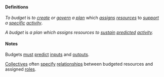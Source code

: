 #### Definitions

*To budget* is *to [create](https://github.com/gcassel/Modular-Organization-Terminology/blob/master/terms/create.md) or [govern](https://github.com/gcassel/Modular-Organization-Terminology/blob/master/terms/govern.md) a [plan](https://github.com/gcassel/Modular-Organization-Terminology/blob/master/terms/plan.md)* which *[assigns](https://github.com/gcassel/Modular-Organization-Terminology/blob/master/terms/assign.md) [resources](https://github.com/gcassel/Modular-Organization-Terminology/blob/master/terms/resource.md)* to *[support](https://github.com/gcassel/Modular-Organization-Terminology/blob/master/terms/support.md) a [specific](https://github.com/gcassel/Modular-Organization-Terminology/blob/master/terms/specific.md) [activity](https://github.com/gcassel/Modular-Organization-Terminology/blob/master/terms/activity.md)*.

*A budget* is *a plan which assigns resources to [sustain](https://github.com/gcassel/Modular-Organizing-Terminology/blob/master/terms/sustain.md) [predicted](https://github.com/gcassel/Modular-Organizing-Terminology/blob/master/terms/predict.md) [activity](https://github.com/gcassel/Modular-Organizing-Terminology/blob/master/terms/activity.md).*

#### Notes

Budgets [must](https://github.com/gcassel/Modular-Organizing-Terminology/blob/master/terms/must.md) [predict](https://github.com/gcassel/Modular-Organizing-Terminology/blob/master/terms/predict.md) [inputs](https://github.com/gcassel/Modular-Organizing-Terminology/blob/master/terms/input.md) and [outputs](https://github.com/gcassel/Modular-Organizing-Terminology/blob/master/terms/output.md).

[Collectives](https://github.com/gcassel/Modular-Organization-Terminology/blob/master/terms/collective.md) often [specify](https://github.com/gcassel/Modular-Organization-Terminology/blob/master/terms/specification.md) [relationships](https://github.com/gcassel/Modular-Organization-Terminology/blob/master/terms/relate.md) between budgeted resources and assigned [roles](https://github.com/gcassel/Modular-Organization-Terminology/blob/master/terms/role.md).

